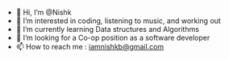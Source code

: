 - 👋 Hi, I’m @Nishk 
- 👀 I’m interested in coding, listening to music, and working out
- 🌱 I’m currently learning Data structures and Algorithms
- 💞️ I’m looking for a Co-op position as a software developer
- 📫 How to reach me : iamnishkb@gmail.com

<!---
Nishkb/Nishkb is a ✨ special ✨ repository because its `README.md` (this file) appears on your GitHub profile.
You can click the Preview link to take a look at your changes.
--->
